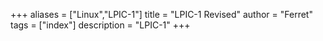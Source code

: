 +++
aliases = ["Linux","LPIC-1"]
title = "LPIC-1 Revised"
author = "Ferret"
tags = ["index"]
description = "LPIC-1"
+++